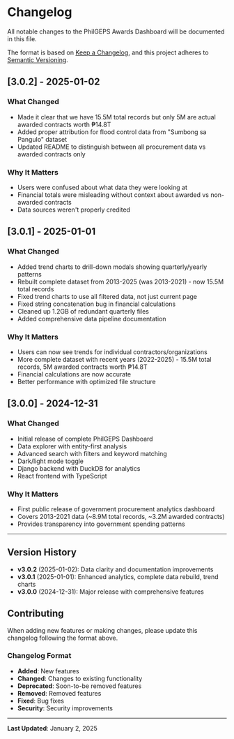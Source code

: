 # Changelog

All notable changes to the PhilGEPS Awards Dashboard will be documented in this file.

The format is based on [Keep a Changelog](https://keepachangelog.com/en/1.0.0/),
and this project adheres to [Semantic Versioning](https://semver.org/spec/v2.0.0.html).

## [3.0.2] - 2025-01-02

### What Changed
- Made it clear that we have 15.5M total records but only 5M are actual awarded contracts worth ₱14.8T
- Added proper attribution for flood control data from "Sumbong sa Pangulo" dataset
- Updated README to distinguish between all procurement data vs awarded contracts only

### Why It Matters
- Users were confused about what data they were looking at
- Financial totals were misleading without context about awarded vs non-awarded contracts
- Data sources weren't properly credited

## [3.0.1] - 2025-01-01

### What Changed
- Added trend charts to drill-down modals showing quarterly/yearly patterns
- Rebuilt complete dataset from 2013-2025 (was 2013-2021) - now 15.5M total records
- Fixed trend charts to use all filtered data, not just current page
- Fixed string concatenation bug in financial calculations
- Cleaned up 1.2GB of redundant quarterly files
- Added comprehensive data pipeline documentation

### Why It Matters
- Users can now see trends for individual contractors/organizations
- More complete dataset with recent years (2022-2025) - 15.5M total records, 5M awarded contracts worth ₱14.8T
- Financial calculations are now accurate
- Better performance with optimized file structure

## [3.0.0] - 2024-12-31

### What Changed
- Initial release of complete PhilGEPS Dashboard
- Data explorer with entity-first analysis
- Advanced search with filters and keyword matching
- Dark/light mode toggle
- Django backend with DuckDB for analytics
- React frontend with TypeScript

### Why It Matters
- First public release of government procurement analytics dashboard
- Covers 2013-2021 data (~8.9M total records, ~3.2M awarded contracts)
- Provides transparency into government spending patterns

---

## Version History

- **v3.0.2** (2025-01-02): Data clarity and documentation improvements
- **v3.0.1** (2025-01-01): Enhanced analytics, complete data rebuild, trend charts
- **v3.0.0** (2024-12-31): Major release with comprehensive features

## Contributing

When adding new features or making changes, please update this changelog following the format above.

### Changelog Format
- **Added**: New features
- **Changed**: Changes to existing functionality
- **Deprecated**: Soon-to-be removed features
- **Removed**: Removed features
- **Fixed**: Bug fixes
- **Security**: Security improvements

---

**Last Updated**: January 2, 2025  
